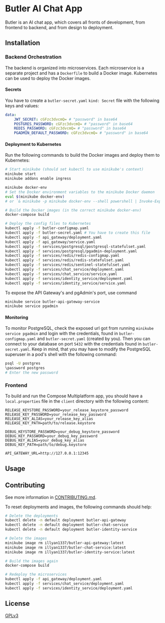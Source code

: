 # Butler AI Chat App

Butler is an AI chat app, which covers all fronts of development, from frontend to backend, and from design to deployment.

## Installation

### Backend Orchestration

The backend is organized into microservices. Each microservice is a separate project and has a `Dockerfile` to build a Docker image. Kubernetes can be used to deploy the Docker images.

#### Secrets

You have to create a `butler-secret.yaml` `kind: Secret` file with the following keys and values:

```yaml
data:
    JWT_SECRET: cGFzc3dvcmQ= # "password" in base64
    POSTGRES_PASSWORD: cGFzc3dvcmQ= # "password" in base64
    REDIS_PASSWORD: cGFzc3dvcmQ= # "password" in base64
    PGADMIN_DEFAULT_PASSWORD: cGFzc3dvcmQ= # "password" in base64
```

#### Deployment to Kubernetes

Run the following commands to build the Docker images and deploy them to Kubernetes:

```sh
# Start minikube (should set kubectl to use minikube's context)
minikube start
minikube addons enable ingress

minikube docker-env
# Set the Docker environment variables to the minikube Docker daemon
eval $(minikube docker-env)
# or `& minikube -p minikube docker-env --shell powershell | Invoke-Expression` for Windows PowerShell

# Build the Docker images (in the correct minikube docker-env)
docker-compose build

# Deploy the config files to Kubernetes
kubectl apply -f butler-configmap.yaml
kubectl apply -f butler-secret.yaml # You have to create this file
kubectl apply -f api_gateway/deployment.yaml
kubectl apply -f api_gateway/service.yaml
kubectl apply -f services/postgresql/postgresql-statefulset.yaml
kubectl apply -f services/postgresql/pgadmin-deployment.yaml
kubectl apply -f services/redis/redis-configmap.yaml
kubectl apply -f services/redis/redis-statefulset.yaml
kubectl apply -f services/redis/sentinel-statefulset.yaml
kubectl apply -f services/chat_service/deployment.yaml
kubectl apply -f services/chat_service/service.yaml
kubectl apply -f services/identity_service/deployment.yaml
kubectl apply -f services/identity_service/service.yaml
```

To expose the API Gateway's and pgAdmin's port, use command

```sh
minikube service butler-api-gateway-service
minikube service pgadmin
```

#### Monitoring

To monitor PostgreSQL, check the exposed url got from running `minikube service pgadmin` and login with the credentials, found in `butler-configmap.yaml` and `butler-secret.yaml` (created by you). Then you can connect to your database on port `5432` with the credentials found in `butler-secret.yaml`. Keep in mind, that you may have to modify the PostgreSQL superuser in a pod's shell with the following command:

```sh
psql -U postgres
\password postgres
# Enter the new password
```

### Frontend

To build and run the Compose Multiplatform app, you should have a `local.properties` file in the `client` directory with the following content:

```properties
RELEASE_KEYSTORE_PASSWORD=your_release_keystore_password
RELEASE_KEY_PASSWORD=your_release_key_password
RELEASE_KEY_ALIAS=your_release_key_alias
RELEASE_KEY_PATH=path/to/release.keystore

DEBUG_KEYSTORE_PASSWORD=your_debug_keystore_password
DEBUG_KEY_PASSWORD=your_debug_key_password
DEBUG_KEY_ALIAS=your_debug_key_alias
DEBUG_KEY_PATH=path/to/debug.keystore

API_GATEWAY_URL=http://127.0.0.1:12345
```

## Usage

## Contributing

See more information in [CONTRIBUTING.md](CONTRIBUTING.md).

To reset deployments and images, the following commands should help:

```sh
# Delete the deployments
kubectl delete -n default deployment butler-api-gateway
kubectl delete -n default deployment butler-chat-service
kubectl delete -n default deployment butler-identity-service

# Delete the images
minikube image rm illyan1337/butler-api-gateway:latest
minikube image rm illyan1337/butler-chat-service:latest
minikube image rm illyan1337/butler-identity-service:latest

# Build the images again
docker-compose build

# Redeploy the microservices
kubectl apply -f api_gateway/deployment.yaml
kubectl apply -f services/chat_service/deployment.yaml
kubectl apply -f services/identity_service/deployment.yaml
```

## License

[GPLv3](https://www.gnu.org/licenses/gpl-3.0.html)
